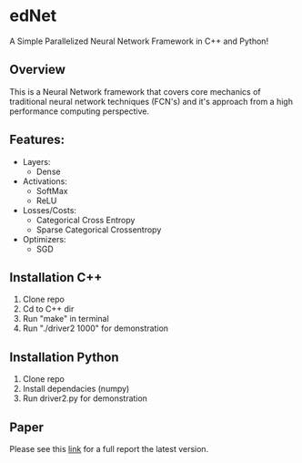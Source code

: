 # edNet
A Simple Parallelized Neural Network Framework in C++ and Python! 
## Overview
This is a Neural Network framework that covers core mechanics of traditional neural network techniques (FCN's) and it's approach from a high performance computing perspective. 

## Features:
- Layers:
  - Dense
- Activations:
  - SoftMax
  - ReLU
- Losses/Costs:
  - Categorical Cross Entropy
  - Sparse Categorical Crossentropy
- Optimizers:
  - SGD

## Installation C++
1) Clone repo
2) Cd to C++ dir
3) Run "make" in terminal
4) Run "./driver2 1000" for demonstration


## Installation Python
1) Clone repo
2) Install dependacies (numpy)
3) Run driver2.py for demonstration

## Paper
Please see this [link](https://1drv.ms/w/s!AvEmHRWzO1jBj4RcRyWWWYkctS0csg?e=SYh1O7) for a full report the latest version. 

